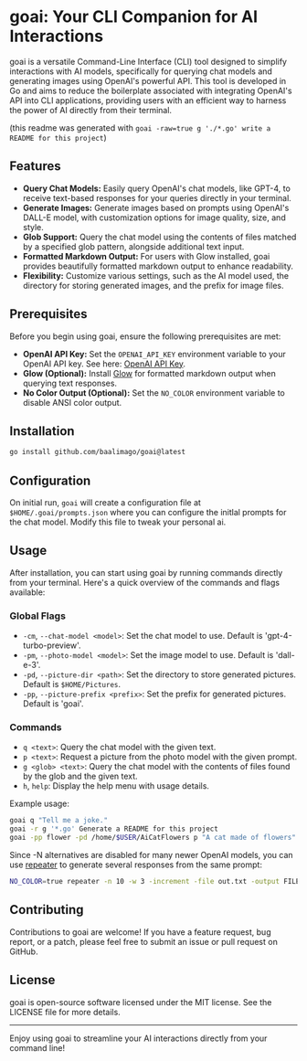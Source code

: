 # goai: Your CLI Companion for AI Interactions

goai is a versatile Command-Line Interface (CLI) tool designed to simplify interactions with AI models, specifically for querying chat models and generating images using OpenAI's powerful API.
This tool is developed in Go and aims to reduce the boilerplate associated with integrating OpenAI's API into CLI applications, providing users with an efficient way to harness the power of AI directly from their terminal.

(this readme was generated with `goai -raw=true g './*.go' write a README for this project`)
## Features

- **Query Chat Models:** Easily query OpenAI's chat models, like GPT-4, to receive text-based responses for your queries directly in your terminal.
- **Generate Images:** Generate images based on prompts using OpenAI's DALL-E model, with customization options for image quality, size, and style.
- **Glob Support:** Query the chat model using the contents of files matched by a specified glob pattern, alongside additional text input.
- **Formatted Markdown Output:** For users with Glow installed, goai provides beautifully formatted markdown output to enhance readability.
- **Flexibility:** Customize various settings, such as the AI model used, the directory for storing generated images, and the prefix for image files.

## Prerequisites

Before you begin using goai, ensure the following prerequisites are met:

- **OpenAI API Key:** Set the `OPENAI_API_KEY` environment variable to your OpenAI API key. See here: [OpenAI API Key](https://platform.openai.com/docs/quickstart/step-2-set-up-your-api-key).
- **Glow (Optional):** Install [Glow](https://github.com/charmbracelet/glow) for formatted markdown output when querying text responses.
- **No Color Output (Optional):** Set the `NO_COLOR` environment variable to disable ANSI color output.

## Installation
```bash
go install github.com/baalimago/goai@latest
```

## Configuration
On initial run, `goai` will create a configuration file at `$HOME/.goai/prompts.json` where you can configure the initlal prompts for the chat model. Modify this file to tweak your personal ai.

## Usage

After installation, you can start using goai by running commands directly from your terminal. Here's a quick overview of the commands and flags available:

### Global Flags

- `-cm`, `--chat-model <model>`: Set the chat model to use. Default is 'gpt-4-turbo-preview'.
- `-pm`, `--photo-model <model>`: Set the image model to use. Default is 'dall-e-3'.
- `-pd`, `--picture-dir <path>`: Set the directory to store generated pictures. Default is `$HOME/Pictures`.
- `-pp`, `--picture-prefix <prefix>`: Set the prefix for generated pictures. Default is 'goai'.

### Commands

- `q <text>`: Query the chat model with the given text.
- `p <text>`: Request a picture from the photo model with the given prompt.
- `g <glob> <text>`: Query the chat model with the contents of files found by the glob and the given text.
- `h`, `help`: Display the help menu with usage details.

Example usage:

```bash
goai q "Tell me a joke."
goai -r g '*.go' Generate a README for this project
goai -pp flower -pd /home/$USER/AiCatFlowers p "A cat made of flowers"
```

Since -N alternatives are disabled for many newer OpenAI models, you can use [repeater](https://github.com/baalimago/repeater) to generate several responses from the same prompt:
```bash
NO_COLOR=true repeater -n 10 -w 3 -increment -file out.txt -output FILE goai -pp flower -pd /home/$USER/AiCatFlowers p "A cat made of flowers"
```

## Contributing

Contributions to goai are welcome! If you have a feature request, bug report, or a patch, please feel free to submit an issue or pull request on GitHub.

## License

goai is open-source software licensed under the MIT license. See the LICENSE file for more details.

---

Enjoy using goai to streamline your AI interactions directly from your command line!
